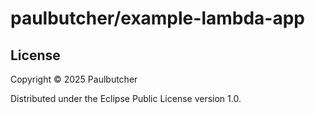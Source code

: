 # paulbutcher/example-lambda-app



## License

Copyright © 2025 Paulbutcher

Distributed under the Eclipse Public License version 1.0.
